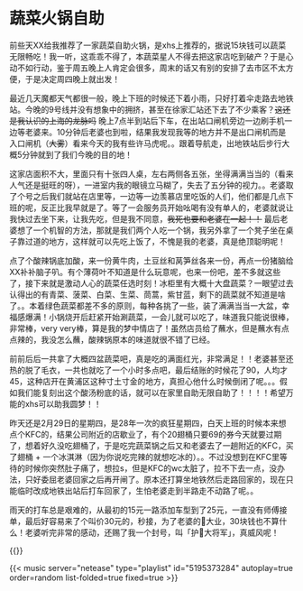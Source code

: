 # 蔬菜火锅自助


前些天XX给我推荐了一家蔬菜自助火锅，是xhs上推荐的，据说15块钱可以蔬菜无限畅吃！我一听，这乖乖不得了，本蔬菜星人不得去把这家店吃到破产？于是心动不如行动，鉴于周五晚上人肯定会很多，周末的话又有别的安排了去市区不太方便，于是决定周四晚上就出发！

最近几天魔都天气都很一般，晚上下班的时候还下着小雨，只好打着伞走路去地铁站。今晚的9号线并没有想象中的拥挤，甚至在徐家汇站还下去了不少乘客？~~这还是我认识的上海的龙脉吗~~ 晚上7点半到站后下车，在出站口闸机旁边一边刷手机一边等老婆来。10分钟后老婆也到啦，结果我发现我等的地方并不是出口闸机而是入口闸机（~~大雾~~）看来今天的我有些许马虎呢。。跟着导航走，出地铁站后步行大概5分钟就到了我们今晚的目的地！

这家店面积不大，里面只有十张四人桌，左右两侧各五张，坐得满满当当的（看来人气还是挺旺的呀），一进室内我的眼镜立马糊了，失去了五分钟的视力。。老婆取了个号之后我们就站在店里等，一边等一边羡慕店里吃饭的人们，他们都是几点下班的呢，反正比我早就是了。等了一会服务员开始吆喝有没有单人的，老婆就说让我快过去坐下来，让我先吃，但是我不同意，~~我死也要和老婆在一起！！~~ 最后老婆想了一个机智的方法，那就是我们两个人吃一个锅，我另外拿了一个凳子坐在桌子靠过道的地方，这样就可以先吃上饭了，不愧是我的老婆，真是绝顶聪明呢！

点了个酸辣锅底加酸，来一份黄牛肉，土豆丝和莴笋丝各来一份，再点一份猪脑给XX补补脑子叭。有个薄荷叶不知道是什么玩意呢，也来一份吧，差不多就这些了，接下来就是激动人心的蔬菜任选时刻！冰柜里有大概十大盘蔬菜？一眼望过去认得出的有青菜、菠菜、白菜、生菜、茼蒿，紫甘蓝，剩下的蔬菜就不知道是啥了。。本着绿色蔬菜都差不多的原则，每种各挑了一些，装了满满当当一大盆，幸福感爆满！小锅烧开后赶紧开始涮蔬菜，一会儿就可以吃了，味道我只能说很棒，非常棒，very very棒，算是我的梦中情店了！虽然店员给了蘸水，但是蘸水有点点辣的，我没怎么蘸，酸辣锅原本的味道就很不错了已经。

前前后后一共拿了大概四盆蔬菜吧，真是吃的满面红光，非常满足！！老婆甚至还热的脱了毛衣，一共也就吃了一个小时多点吧，最后结账的时候花了90，人均才45，这种店开在黄浦区这种寸土寸金的地方，真担心他什么时候倒闭了呢。。。假如我们能复刻出这个酸汤粉底的话，就可以在家里自助无限自助了！！！！希望万能的xhs可以助我圆梦！！

昨天还是2月29日的星期四，是28年一次的疯狂星期四，白天上班的时候本来想点个KFC的，结果公司附近的店歇业了，有个20翅桶只要69的券今天就要过期了，想着好久没吃翅桶了，于是吃完蔬菜锅之后又和老婆去了一趟附近的KFC，买了翅桶 + 一个冰淇淋（因为你说吃完辣的就想吃冰的）。。不过没想到在KFC里等待的时候你突然肚子痛了，想拉s，但是KFC的wc太脏了，拉不下去一点，没办法，只好委屈老婆回家之后再开闸了。原本还打算坐地铁然后走路回家的，现在只能临时改成地铁出站后打车回家了，生怕老婆走到半路走不动路了呢。。

雨天的打车总是艰难的，从最初的15元一路添加车型到了25元，一直没有师傅接单，最后好容易来了个叫价30元的，秒接，为了老婆的💩大业，30块钱也不算什么！老婆听完非常的感动，还赐了我一个封号，叫「护💩大将军」，真威风呢！

{{<carousel imgs="./shucaiguo-01.jpeg, ./shucaiguo-02.jpeg, ./shucaiguo-03.jpeg, ./kfc.jpeg" >}}


{{< music server="netease" type="playlist" id="5195373284" autoplay=true order=random list-folded=true fixed=true >}}
